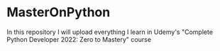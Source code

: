 # MasterOnPython
In this repository I will upload everything I learn in Udemy's "Complete Python Developer 2022: Zero to Mastery" course
